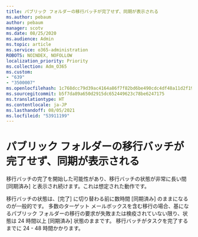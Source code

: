 ```yaml
---
title: パブリック フォルダーの移行バッチが完了せず、同期が表示される
ms.author: pebaum
author: pebaum
manager: scotv
ms.date: 08/25/2020
ms.audience: Admin
ms.topic: article
ms.service: o365-administration
ROBOTS: NOINDEX, NOFOLLOW
localization_priority: Priority
ms.collection: Adm_O365
ms.custom:
- "639"
- "3500007"
ms.openlocfilehash: 1c768dcc79d39ac4164a86f7f82bd6be490cdc4df48a11d2f198fece492eba38
ms.sourcegitcommit: b5f7da89a650d2915dc652449623c78be6247175
ms.translationtype: HT
ms.contentlocale: ja-JP
ms.lasthandoff: 08/05/2021
ms.locfileid: "53911199"
---
```

# <a name="public-folder-migration-batch-not-completing-shows-synced"></a>パブリック フォルダーの移行バッチが完了せず、同期が表示される

移行バッチの完了を開始した可能性があり、移行バッチの状態が非常に長い間 [同期済み] と表示され続けます。これは想定された動作です。

移行バッチの状態は、[完了] に切り替わる前に数時間 [同期済み] のままになるのが一般的です。 多数のターゲット メールボックスを含む移行の場合、基になるパブリック フォルダーの移行の要求が失敗または検疫されていない限り、状態は 24 時間以上 [同期済み] 状態のままです。 移行バッチがタスクを完了するまでに 24 - 48 時間かかります。
